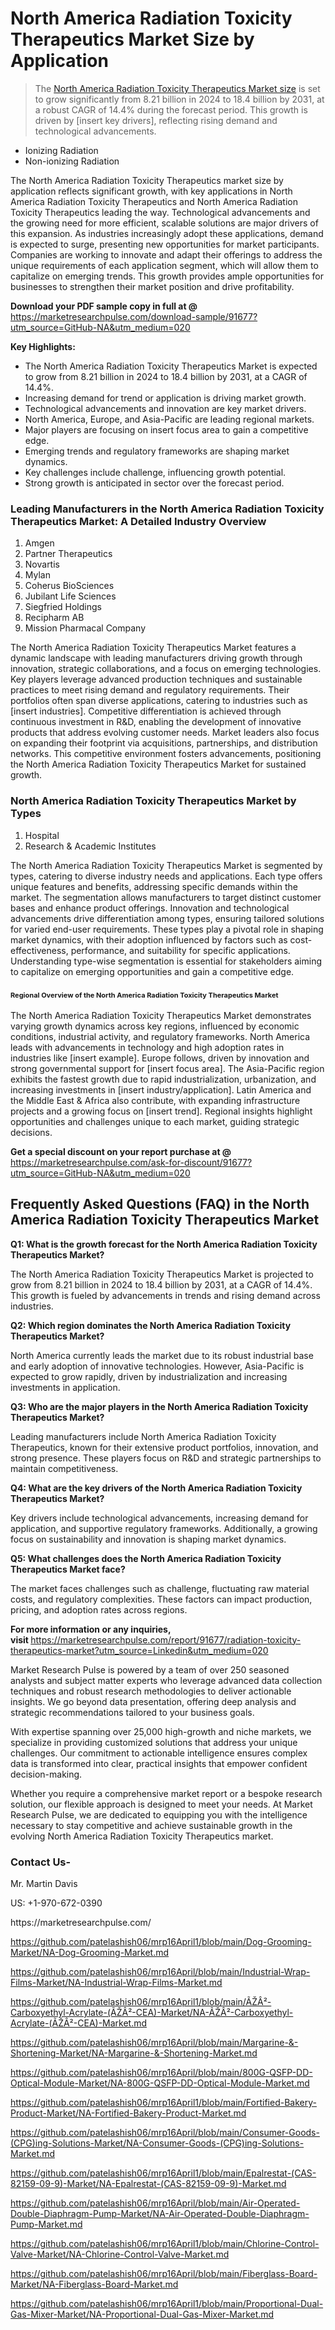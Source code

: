 <h1>North America Radiation Toxicity Therapeutics Market&nbsp;Size by Application</h1><blockquote><p>The <a href="https://marketresearchpulse.com/download-sample/91677?utm_source=GitHub-NA&amp;utm_medium=020">North America Radiation Toxicity Therapeutics Market size</a> is set to grow significantly from 8.21 billion in 2024 to 18.4 billion by 2031, at a robust CAGR of 14.4% during the forecast period. This growth is driven by [insert key drivers], reflecting rising demand and technological advancements.</p></blockquote><ul><li>Ionizing Radiation<li> Non-ionizing Radiation</li></ul><p>The North America Radiation Toxicity Therapeutics market size by application reflects significant growth, with key applications in North America Radiation Toxicity Therapeutics and North America Radiation Toxicity Therapeutics leading the way. Technological advancements and the growing need for more efficient, scalable solutions are major drivers of this expansion. As industries increasingly adopt these applications, demand is expected to surge, presenting new opportunities for market participants. Companies are working to innovate and adapt their offerings to address the unique requirements of each application segment, which will allow them to capitalize on emerging trends. This growth provides ample opportunities for businesses to strengthen their market position and drive profitability.</p><p><strong>Download your PDF sample copy in full at @ </strong><a href="https://marketresearchpulse.com/download-sample/91677?utm_source=GitHub-NA&amp;utm_medium=020">https://marketresearchpulse.com/download-sample/91677?utm_source=GitHub-NA&amp;utm_medium=020</a></p><p><strong>Key Highlights: </strong></p><ul><li>The North America Radiation Toxicity Therapeutics Market is expected to grow from 8.21 billion in 2024 to 18.4 billion by 2031, at a CAGR of 14.4%.</li><li>Increasing demand for trend or application is driving market growth.</li><li>Technological advancements and innovation are key market drivers.</li><li>North America, Europe, and Asia-Pacific are leading regional markets.</li><li>Major players are focusing on insert focus area to gain a competitive edge.</li><li>Emerging trends and regulatory frameworks are shaping market dynamics.</li><li>Key challenges include challenge, influencing growth potential.</li><li>Strong growth is anticipated in sector over the forecast period.</li></ul><h3>Leading Manufacturers in the North America Radiation Toxicity Therapeutics Market: A Detailed Industry Overview</h3><ol><li>Amgen</li><li>Partner Therapeutics</li><li>Novartis</li><li>Mylan</li><li>Coherus BioSciences</li><li>Jubilant Life Sciences</li><li>Siegfried Holdings</li><li>Recipharm AB</li><li>Mission Pharmacal Company</li></ol><div class="flex max-w-full flex-col flex-grow"><div class="min-h-8 text-message flex w-full flex-col items-end gap-2 whitespace-normal break-words [.text-message+&amp;]:mt-5" dir="auto" data-message-author-role="assistant" data-message-id="fd8432e4-4910-450d-b182-61b7bfb0a01f" data-message-model-slug="gpt-4o"><div class="flex w-full flex-col gap-1 empty:hidden first:pt-[3px]"><div class="markdown prose w-full break-words dark:prose-invert light"><p>The North America Radiation Toxicity Therapeutics Market features a dynamic landscape with leading manufacturers driving growth through innovation, strategic collaborations, and a focus on emerging technologies. Key players leverage advanced production techniques and sustainable practices to meet rising demand and regulatory requirements. Their portfolios often span diverse applications, catering to industries such as [insert industries]. Competitive differentiation is achieved through continuous investment in R&amp;D, enabling the development of innovative products that address evolving customer needs. Market leaders also focus on expanding their footprint via acquisitions, partnerships, and distribution networks. This competitive environment fosters advancements, positioning the North America Radiation Toxicity Therapeutics Market for sustained growth.</p></div></div></div></div><h3>North America Radiation Toxicity Therapeutics Market by Types</h3><ol><li>Hospital<li> Research & Academic Institutes</li></ol><div class="flex max-w-full flex-col flex-grow"><div class="min-h-8 text-message flex w-full flex-col items-end gap-2 whitespace-normal break-words [.text-message+&amp;]:mt-5" dir="auto" data-message-author-role="assistant" data-message-id="084470be-0bb7-4664-bddf-5156b4f41249" data-message-model-slug="gpt-4o-mini"><div class="flex w-full flex-col gap-1 empty:hidden first:pt-[3px]"><div class="markdown prose w-full break-words dark:prose-invert light"><p>The North America Radiation Toxicity Therapeutics Market is segmented by types, catering to diverse industry needs and applications. Each type offers unique features and benefits, addressing specific demands within the market. The segmentation allows manufacturers to target distinct customer bases and enhance product offerings. Innovation and technological advancements drive differentiation among types, ensuring tailored solutions for varied end-user requirements. These types play a pivotal role in shaping market dynamics, with their adoption influenced by factors such as cost-effectiveness, performance, and suitability for specific applications. Understanding type-wise segmentation is essential for stakeholders aiming to capitalize on emerging opportunities and gain a competitive edge.</p></div></div></div></div><h3><span style="font-size: 11px;">Regional Overview of the North America Radiation Toxicity Therapeutics Market</span></h3><div class="flex max-w-full flex-col flex-grow"><div class="min-h-8 text-message flex w-full flex-col items-end gap-2 whitespace-normal break-words [.text-message+&amp;]:mt-5" dir="auto" data-message-author-role="assistant" data-message-id="e9038762-ce64-4e30-91c9-9bd413514231" data-message-model-slug="gpt-4o-mini"><div class="flex w-full flex-col gap-1 empty:hidden first:pt-[3px]"><div class="markdown prose w-full break-words dark:prose-invert light"><p>The North America Radiation Toxicity Therapeutics Market demonstrates varying growth dynamics across key regions, influenced by economic conditions, industrial activity, and regulatory frameworks. North America leads with advancements in technology and high adoption rates in industries like [insert example]. Europe follows, driven by innovation and strong governmental support for [insert focus area]. The Asia-Pacific region exhibits the fastest growth due to rapid industrialization, urbanization, and increasing investments in [insert industry/application]. Latin America and the Middle East &amp; Africa also contribute, with expanding infrastructure projects and a growing focus on [insert trend]. Regional insights highlight opportunities and challenges unique to each market, guiding strategic decisions.</p></div></div></div></div><p><strong>Get a special discount on your report purchase at @ </strong><a href="https://marketresearchpulse.com/ask-for-discount/91677?utm_source=GitHub-NA&amp;utm_medium=020">https://marketresearchpulse.com/ask-for-discount/91677?utm_source=GitHub-NA&amp;utm_medium=020</a></p><h2>Frequently Asked Questions (FAQ) in the North America Radiation Toxicity Therapeutics Market</h2><p><strong>Q1: What is the growth forecast for the North America Radiation Toxicity Therapeutics Market?</strong></p><p>The North America Radiation Toxicity Therapeutics Market is projected to grow from 8.21 billion in 2024 to 18.4 billion by 2031, at a CAGR of 14.4%. This growth is fueled by advancements in trends and rising demand across industries.</p><p><strong>Q2: Which region dominates the North America Radiation Toxicity Therapeutics Market?</strong></p><p>North America currently leads the market due to its robust industrial base and early adoption of innovative technologies. However, Asia-Pacific is expected to grow rapidly, driven by industrialization and increasing investments in application.</p><p><strong>Q3: Who are the major players in the North America Radiation Toxicity Therapeutics Market?</strong></p><p>Leading manufacturers include North America Radiation Toxicity Therapeutics, known for their extensive product portfolios, innovation, and strong presence. These players focus on R&amp;D and strategic partnerships to maintain competitiveness.</p><p><strong>Q4: What are the key drivers of the North America Radiation Toxicity Therapeutics Market?</strong></p><p>Key drivers include technological advancements, increasing demand for application, and supportive regulatory frameworks. Additionally, a growing focus on sustainability and innovation is shaping market dynamics.</p><p><strong>Q5: What challenges does the North America Radiation Toxicity Therapeutics Market face?</strong></p><p>The market faces challenges such as challenge, fluctuating raw material costs, and regulatory complexities. These factors can impact production, pricing, and adoption rates across regions.</p><p><strong>For more information or any inquiries, visit&nbsp;</strong><a href="https://marketresearchpulse.com/report/91677/radiation-toxicity-therapeutics-market?utm_source=Linkedin&utm_medium=020">https://marketresearchpulse.com/report/91677/radiation-toxicity-therapeutics-market?utm_source=Linkedin&utm_medium=020</a></p><p>Market Research Pulse is powered by a team of over 250 seasoned analysts and subject matter experts who leverage advanced data collection techniques and robust research methodologies to deliver actionable insights. We go beyond data presentation, offering deep analysis and strategic recommendations tailored to your business goals.</p><p>With expertise spanning over 25,000 high-growth and niche markets, we specialize in providing customized solutions that address your unique challenges. Our commitment to actionable intelligence ensures complex data is transformed into clear, practical insights that empower confident decision-making.</p><p>Whether you require a comprehensive market report or a bespoke research solution, our flexible approach is designed to meet your needs. At Market Research Pulse, we are dedicated to equipping you with the intelligence necessary to stay competitive and achieve sustainable growth in the evolving North America Radiation Toxicity Therapeutics market.</p><h3><strong>Contact Us-</strong></h3><p>Mr. Martin Davis</p><p>US: +1-970-672-0390</p><p>https://marketresearchpulse.com/</p><p><a href="https://github.com/patelashish06/mrp16April1/blob/main/Dog-Grooming-Market/NA-Dog-Grooming-Market.md">https://github.com/patelashish06/mrp16April1/blob/main/Dog-Grooming-Market/NA-Dog-Grooming-Market.md</a></p><p><a href="https://github.com/patelashish06/mrp16April/blob/main/Industrial-Wrap-Films-Market/NA-Industrial-Wrap-Films-Market.md">https://github.com/patelashish06/mrp16April/blob/main/Industrial-Wrap-Films-Market/NA-Industrial-Wrap-Films-Market.md</a></p><p><a href="https://github.com/patelashish06/mrp16April1/blob/main/ÃŽÂ²-Carboxyethyl-Acrylate-(ÃŽÂ²-CEA)-Market/NA-ÃŽÂ²-Carboxyethyl-Acrylate-(ÃŽÂ²-CEA)-Market.md">https://github.com/patelashish06/mrp16April1/blob/main/ÃŽÂ²-Carboxyethyl-Acrylate-(ÃŽÂ²-CEA)-Market/NA-ÃŽÂ²-Carboxyethyl-Acrylate-(ÃŽÂ²-CEA)-Market.md</a></p><p><a href="https://github.com/patelashish06/mrp16April/blob/main/Margarine-&-Shortening-Market/NA-Margarine-&-Shortening-Market.md">https://github.com/patelashish06/mrp16April/blob/main/Margarine-&-Shortening-Market/NA-Margarine-&-Shortening-Market.md</a></p><p><a href="https://github.com/patelashish06/mrp16April/blob/main/800G-QSFP-DD-Optical-Module-Market/NA-800G-QSFP-DD-Optical-Module-Market.md">https://github.com/patelashish06/mrp16April/blob/main/800G-QSFP-DD-Optical-Module-Market/NA-800G-QSFP-DD-Optical-Module-Market.md</a></p><p><a href="https://github.com/patelashish06/mrp16April1/blob/main/Fortified-Bakery-Product-Market/NA-Fortified-Bakery-Product-Market.md">https://github.com/patelashish06/mrp16April1/blob/main/Fortified-Bakery-Product-Market/NA-Fortified-Bakery-Product-Market.md</a></p><p><a href="https://github.com/patelashish06/mrp16April/blob/main/Consumer-Goods-(CPG)ing-Solutions-Market/NA-Consumer-Goods-(CPG)ing-Solutions-Market.md">https://github.com/patelashish06/mrp16April/blob/main/Consumer-Goods-(CPG)ing-Solutions-Market/NA-Consumer-Goods-(CPG)ing-Solutions-Market.md</a></p><p><a href="https://github.com/patelashish06/mrp16April1/blob/main/Epalrestat-(CAS-82159-09-9)-Market/NA-Epalrestat-(CAS-82159-09-9)-Market.md">https://github.com/patelashish06/mrp16April1/blob/main/Epalrestat-(CAS-82159-09-9)-Market/NA-Epalrestat-(CAS-82159-09-9)-Market.md</a></p><p><a href="https://github.com/patelashish06/mrp16April/blob/main/Air-Operated-Double-Diaphragm-Pump-Market/NA-Air-Operated-Double-Diaphragm-Pump-Market.md">https://github.com/patelashish06/mrp16April/blob/main/Air-Operated-Double-Diaphragm-Pump-Market/NA-Air-Operated-Double-Diaphragm-Pump-Market.md</a></p><p><a href="https://github.com/patelashish06/mrp16April1/blob/main/Chlorine-Control-Valve-Market/NA-Chlorine-Control-Valve-Market.md">https://github.com/patelashish06/mrp16April1/blob/main/Chlorine-Control-Valve-Market/NA-Chlorine-Control-Valve-Market.md</a></p><p><a href="https://github.com/patelashish06/mrp16April/blob/main/Fiberglass-Board-Market/NA-Fiberglass-Board-Market.md">https://github.com/patelashish06/mrp16April/blob/main/Fiberglass-Board-Market/NA-Fiberglass-Board-Market.md</a></p><p><a href="https://github.com/patelashish06/mrp16April1/blob/main/Proportional-Dual-Gas-Mixer-Market/NA-Proportional-Dual-Gas-Mixer-Market.md">https://github.com/patelashish06/mrp16April1/blob/main/Proportional-Dual-Gas-Mixer-Market/NA-Proportional-Dual-Gas-Mixer-Market.md</a></p>